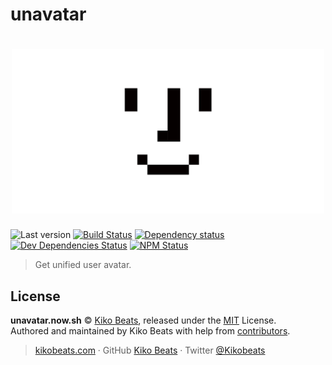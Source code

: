 # unavatar

<h1 align="center">
  <img style="width: 500px;" src="/public/banner.png" alt="unavatar">
  <br>
</h1>

![Last version](https://img.shields.io/github/tag/Kikobeats/unavatar.svg?style=flat-square)
[![Build Status](https://img.shields.io/travis/Kikobeats/unavatar/master.svg?style=flat-square)](https://travis-ci.org/Kikobeats/unavatar)
[![Dependency status](https://img.shields.io/david/Kikobeats/unavatar.svg?style=flat-square)](https://david-dm.org/Kikobeats/unavatar)
[![Dev Dependencies Status](https://img.shields.io/david/dev/Kikobeats/unavatar.svg?style=flat-square)](https://david-dm.org/Kikobeats/unavatar#info=devDependencies)
[![NPM Status](https://img.shields.io/npm/dm/unavatar.svg?style=flat-square)](https://www.npmjs.org/package/unavatar)

> Get unified user avatar.

## License

**unavatar.now.sh** © [Kiko Beats](https://kikobeats.com), released under the [MIT](https://github.com/Kikobeats/unavatar.now.sh/blob/master/LICENSE.md) License.<br>
Authored and maintained by Kiko Beats with help from [contributors](https://github.com/Kikobeats/unavatar.now.sh/contributors).

> [kikobeats.com](https://kikobeats.com) · GitHub [Kiko Beats](https://github.com/Kikobeats) · Twitter [@Kikobeats](https://twitter.com/Kikobeats)
